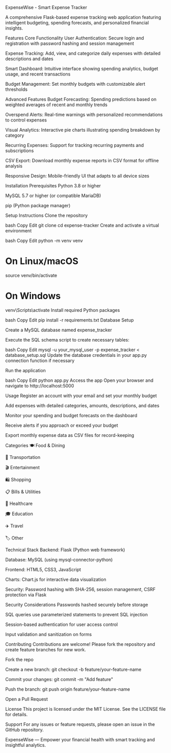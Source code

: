 ExpenseWise - Smart Expense Tracker


A comprehensive Flask-based expense tracking web application featuring intelligent budgeting, spending forecasts, and personalized financial insights.

Features
Core Functionality
User Authentication: Secure login and registration with password hashing and session management

Expense Tracking: Add, view, and categorize daily expenses with detailed descriptions and dates

Smart Dashboard: Intuitive interface showing spending analytics, budget usage, and recent transactions

Budget Management: Set monthly budgets with customizable alert thresholds

Advanced Features
Budget Forecasting: Spending predictions based on weighted averages of recent and monthly trends

Overspend Alerts: Real-time warnings with personalized recommendations to control expenses

Visual Analytics: Interactive pie charts illustrating spending breakdown by category

Recurring Expenses: Support for tracking recurring payments and subscriptions

CSV Export: Download monthly expense reports in CSV format for offline analysis

Responsive Design: Mobile-friendly UI that adapts to all device sizes

Installation
Prerequisites
Python 3.8 or higher

MySQL 5.7 or higher (or compatible MariaDB)

pip (Python package manager)

Setup Instructions
Clone the repository

bash
Copy
Edit
git clone <repository-url>
cd expense-tracker
Create and activate a virtual environment

bash
Copy
Edit
python -m venv venv
# On Linux/macOS
source venv/bin/activate
# On Windows
venv\Scripts\activate
Install required Python packages

bash
Copy
Edit
pip install -r requirements.txt
Database Setup

Create a MySQL database named expense_tracker

Execute the SQL schema script to create necessary tables:

bash
Copy
Edit
mysql -u your_mysql_user -p expense_tracker < database_setup.sql
Update the database credentials in your app.py connection function if necessary

Run the application

bash
Copy
Edit
python app.py
Access the app
Open your browser and navigate to http://localhost:5000

Usage
Register an account with your email and set your monthly budget

Add expenses with detailed categories, amounts, descriptions, and dates

Monitor your spending and budget forecasts on the dashboard

Receive alerts if you approach or exceed your budget

Export monthly expense data as CSV files for record-keeping

Categories
🍽️ Food & Dining

🚗 Transportation

🎬 Entertainment

🛍️ Shopping

📋 Bills & Utilities

🏥 Healthcare

🎓 Education

✈️ Travel

🏷️ Other

Technical Stack
Backend: Flask (Python web framework)

Database: MySQL (using mysql-connector-python)

Frontend: HTML5, CSS3, JavaScript

Charts: Chart.js for interactive data visualization

Security: Password hashing with SHA-256, session management, CSRF protection via Flask

Security Considerations
Passwords hashed securely before storage

SQL queries use parameterized statements to prevent SQL injection

Session-based authentication for user access control

Input validation and sanitization on forms

Contributing
Contributions are welcome! Please fork the repository and create feature branches for new work.

Fork the repo

Create a new branch: git checkout -b feature/your-feature-name

Commit your changes: git commit -m "Add feature"

Push the branch: git push origin feature/your-feature-name

Open a Pull Request

License
This project is licensed under the MIT License. See the LICENSE file for details.

Support
For any issues or feature requests, please open an issue in the GitHub repository.

ExpenseWise — Empower your financial health with smart tracking and insightful analytics.